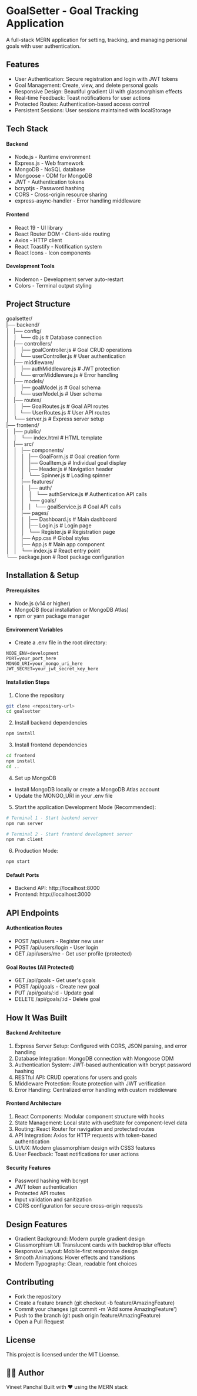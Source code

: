 # GoalSetter - Goal Tracking Application

A full-stack MERN application for setting, tracking, and managing personal goals with user authentication.

## Features

- User Authentication: Secure registration and login with JWT tokens
- Goal Management: Create, view, and delete personal goals
- Responsive Design: Beautiful gradient UI with glassmorphism effects
- Real-time Feedback: Toast notifications for user actions
- Protected Routes: Authentication-based access control
- Persistent Sessions: User sessions maintained with localStorage

## Tech Stack

#### Backend

- Node.js - Runtime environment
- Express.js - Web framework
- MongoDB - NoSQL database
- Mongoose - ODM for MongoDB
- JWT - Authentication tokens
- bcryptjs - Password hashing
- CORS - Cross-origin resource sharing
- express-async-handler - Error handling middleware

#### Frontend

- React 19 - UI library
- React Router DOM - Client-side routing
- Axios - HTTP client
- React Toastify - Notification system
- React Icons - Icon components

#### Development Tools

- Nodemon - Development server auto-restart
- Colors - Terminal output styling

## Project Structure
goalsetter/ <br />
|── backend/ <br />
│ &nbsp; |── config/ <br />
│ &nbsp; │ &nbsp;└── db.js              # Database connection <br />
│ &nbsp; |── controllers/ <br />
│ &nbsp; │ &nbsp; |── goalController.js  # Goal CRUD operations <br />
│ &nbsp; │ &nbsp;└── userController.js  # User authentication <br />
│ &nbsp; |── middleware/ <br />
│ &nbsp; │ &nbsp; |── authMiddleware.js  # JWT protection <br />
│ &nbsp; │ &nbsp;└── errorMiddleware.js # Error handling <br />
│ &nbsp; |── models/ <br />
│ &nbsp; │ &nbsp; |── goalModel.js       # Goal schema <br />
│ &nbsp; │ &nbsp;└── userModel.js       # User schema <br />
│ &nbsp; |── routes/ <br />
│ &nbsp; │ &nbsp; |── GoalRoutes.js      # Goal API routes <br />
│ &nbsp; │ &nbsp;└── UserRoutes.js      # User API routes <br />
│ &nbsp; └── server.js              # Express server setup <br />
|── frontend/ <br />
│ &nbsp; |── public/ <br />
│ &nbsp; │ &nbsp; └── index.html         # HTML template <br />
│ &nbsp; |── src/ <br />
│ &nbsp; │ &nbsp; |── components/ <br />
│ &nbsp; │ &nbsp; │ &nbsp; |── GoalForm.js    # Goal creation form <br />
│ &nbsp; │ &nbsp; │ &nbsp; |── GoalItem.js    # Individual goal display <br />
│ &nbsp; │ &nbsp; │ &nbsp; |── Header.js      # Navigation header <br />
│ &nbsp; │ &nbsp; │ &nbsp; └── Spinner.js     # Loading spinner <br />
│ &nbsp; │ &nbsp; |── features/ <br />
│ &nbsp; │ &nbsp; │ &nbsp; |── auth/ <br />
│ &nbsp; │ &nbsp; │ &nbsp; │ &nbsp; └── authService.js  # Authentication API calls <br />
│ &nbsp; │ &nbsp; │ &nbsp; └── goals/ <br />
│ &nbsp; │ &nbsp; │ &nbsp; | &nbsp; └── goalService.js  # Goal API calls <br />
│ &nbsp; │ &nbsp; |── pages/ <br />
│ &nbsp; │ &nbsp; │ &nbsp; |── Dashboard.js   # Main dashboard <br />
│ &nbsp; │ &nbsp; │ &nbsp; |── Login.js       # Login page <br />
│ &nbsp; │ &nbsp; │ &nbsp; └── Register.js    # Registration page <br />
│ &nbsp; │ &nbsp; |── App.css           # Global styles <br />
│ &nbsp; │ &nbsp; |── App.js            # Main app component <br />
│ &nbsp; │ &nbsp; └── index.js          # React entry point <br />
└── package.json              # Root package configuration <br />

## Installation & Setup

#### Prerequisites

- Node.js (v14 or higher)
- MongoDB (local installation or MongoDB Atlas)
- npm or yarn package manager

#### Environment Variables
- Create a .env file in the root directory:
```env
NODE_ENV=development
PORT=your_port_here
MONGO_URI=your_mongo_uri_here
JWT_SECRET=your_jwt_secret_key_here
```

#### Installation Steps
1. Clone the repository
```bash
git clone <repository-url>
cd goalsetter
```

2. Install backend dependencies
```bash
npm install
```

3. Install frontend dependencies
```bash
cd frontend
npm install
cd ..
```

4. Set up MongoDB
- Install MongoDB locally or create a MongoDB Atlas account
- Update the MONGO_URI in your .env file

5. Start the application Development Mode (Recommended):
```bash
# Terminal 1 - Start backend server
npm run server

# Terminal 2 - Start frontend development server
npm run client
```

6. Production Mode:
```bash
npm start
```

#### Default Ports

- Backend API: http://localhost:8000
- Frontend: http://localhost:3000

## API Endpoints

#### Authentication Routes

- POST /api/users - Register new user
- POST /api/users/login - User login
- GET /api/users/me - Get user profile (protected)

#### Goal Routes (All Protected)

- GET /api/goals - Get user's goals
- POST /api/goals - Create new goal
- PUT /api/goals/:id - Update goal
- DELETE /api/goals/:id - Delete goal

## How It Was Built
#### Backend Architecture

1. Express Server Setup: Configured with CORS, JSON parsing, and error handling
2. Database Integration: MongoDB connection with Mongoose ODM
3. Authentication System: JWT-based authentication with bcrypt password hashing
4. RESTful API: CRUD operations for users and goals
5. Middleware Protection: Route protection with JWT verification
6. Error Handling: Centralized error handling with custom middleware

#### Frontend Architecture

1. React Components: Modular component structure with hooks
2. State Management: Local state with useState for component-level data
3. Routing: React Router for navigation and protected routes
4. API Integration: Axios for HTTP requests with token-based authentication
5. UI/UX: Modern glassmorphism design with CSS3 features
6. User Feedback: Toast notifications for user actions

#### Security Features

- Password hashing with bcrypt
- JWT token authentication
- Protected API routes
- Input validation and sanitization
- CORS configuration for secure cross-origin requests

## Design Features

- Gradient Background: Modern purple gradient design
- Glassmorphism UI: Translucent cards with backdrop blur effects
- Responsive Layout: Mobile-first responsive design
- Smooth Animations: Hover effects and transitions
- Modern Typography: Clean, readable font choices

## Contributing

- Fork the repository
- Create a feature branch (git checkout -b feature/AmazingFeature)
- Commit your changes (git commit -m 'Add some AmazingFeature')
- Push to the branch (git push origin feature/AmazingFeature)
- Open a Pull Request

## License
This project is licensed under the MIT License.

## 👨‍💻 Author

Vineet Panchal
Built with ❤️ using the MERN stack
